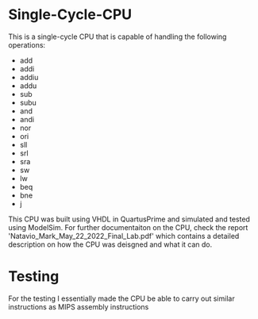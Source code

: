 # Single-Cycle-CPU

This is a single-cycle CPU that is capable of handling the following operations:
- add
- addi
- addiu
- addu
- sub
- subu
- and
- andi
- nor
- ori
- sll
- srl
- sra
- sw
- lw
- beq
- bne
- j

This CPU was built using VHDL in QuartusPrime and simulated and tested using ModelSim. For further documentaiton on the CPU, check the report 'Natavio_Mark_May_22_2022_Final_Lab.pdf' which contains a detailed description on how the CPU was deisgned and what it can do.

# Testing
For the testing I essentially made the CPU be able to carry out similar instructions as MIPS assembly instructions
